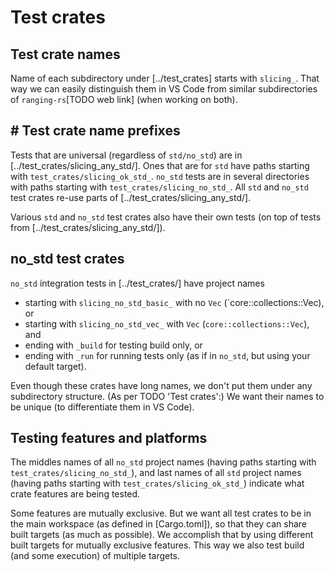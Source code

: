 # Test crates
## Test crate names
Name of each subdirectory under [../test_crates] starts with `slicing_`. That way we can easily distinguish them in VS Code from similar subdirectories of `ranging-rs`[TODO web link] (when working on both).

## # Test crate name prefixes
Tests that are universal (regardless of `std/no_std`)  are in [../test_crates/slicing_any_std/]. Ones that are for `std` have paths starting with `test_crates/slicing_ok_std_`. `no_std` tests are in several directories with paths starting with `test_crates/slicing_no_std_`. All `std` and `no_std` test crates re-use parts of [../test_crates/slicing_any_std/].

Various `std` and `no_std` test crates also have their own tests (on top of tests from [../test_crates/slicing_any_std/]).

## no_std test crates
`no_std` integration tests in [../test_crates/] have project names
- starting with `slicing_no_std_basic_` with no `Vec` (`core::collections::Vec), or
- starting with `slicing_no_std_vec_` with `Vec` (`core::collections::Vec`), and
- ending with `_build` for testing build only, or
- ending with `_run` for running tests only (as if in `no_std`, but using your default target).

Even though these crates have long names, we don't put them under any subdirectory structure. (As per TODO 'Test crates':) We want their names to be unique (to differentiate them in VS Code).

## Testing features and platforms
The middles names of all `no_std` project names (having paths starting with `test_crates/slicing_no_std_`), and last names of all `std` project names (having paths starting with `test_crates/slicing_ok_std_`) indicate what crate features are being tested.

Some features are mutually exclusive. But we want all test crates to be in the main workspace (as defined in [Cargo.toml]), so that they can share built targets (as much as possible). We accomplish that by using different built targets for mutually exclusive features. This way we also test build (and some execution) of multiple targets.

